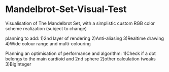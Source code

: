 # Mandelbrot-Set-Visual-Test
Visualisation of The Mandelbrot Set, with a simplistic custom RGB color scheme realization (subject to change)

planning to add:
1)2nd layer of rendering 
2)Anti-aliasing
3)Realtime drawing 
4)Wide colour range and multi-colouring

Planning an optimisation of performance and algorithm:
1)Check if a dot belongs to the main cardioid and 2nd sphere
2)other calculation tweaks
3)BigInteger 

